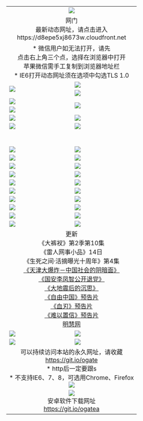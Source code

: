 ﻿<table>
  <tr></tr>
  <tr><td colspan=2 align=center><img src="https://cloud.githubusercontent.com/assets/11880933/13434984/f430fae2-e012-11e5-814f-c2df1e82b247.jpg" /></td></tr>
  <tr><td colspan=2 align=center>网门<br>最新动态网址，请点击进入
<br>https://d8epe5xj8673w.cloudfront.net
    </td>
  </tr>
  <tr>
    <td colspan=2 align=center>* 微信用户如无法打开，请先<br>点击右上角三个点，选择在浏览器中打开<br>苹果微信需手工复制到浏览器地址栏
    <br>* IE6打开动态网址须在选项中勾选TLS 1.0</td>
  </tr>
  <tr>
    <td rowspan=2><a href="https://d8epe5xj8673w.cloudfront.net/ogUP.aspx?name=11DKC.mp4&list=11DKC" target="_blank"><img src="https://d8epe5xj8673w.cloudfront.net/Up/11DKC1.jpg" /></a></td> 
    <td><div><a href="https://d8epe5xj8673w.cloudfront.net/ogUP.aspx?name=LRWS.mp4&list=LRWS" target="_blank"><img src="https://d8epe5xj8673w.cloudfront.net/Up/LRWS.jpg" /></a></td>
   </tr>
  <tr>
    <td><a href="https://d8epe5xj8673w.cloudfront.net/ogNiceVedio.aspx" target="_blank"><img src="https://d8epe5xj8673w.cloudfront.net/Up/11TGKDY.jpg" /></a></td>
  </tr>
  <tr>
    <td><a href="https://d8epe5xj8673w.cloudfront.net/ogUP.aspx?name=JQR.mp4&count=2" target="_blank"><img src="https://d8epe5xj8673w.cloudfront.net/Up/JQR.jpg" /></a></td>   
    <td rowspan=2><a href="https://d8epe5xj8673w.cloudfront.net/ogUP.aspx?name=JP.mp4&count=9" target="_blank"><img src="https://d8epe5xj8673w.cloudfront.net/Up/JP.jpg" /></td>
  </tr>
  <tr>
    <td><a href="https://d8epe5xj8673w.cloudfront.net/ogUP.aspx?name=WH.mp4" target="_blank"><img src="https://d8epe5xj8673w.cloudfront.net/Up/WH.jpg" /></a></td>
  </tr>
  <tr>
    <td><a href="https://d8epe5xj8673w.cloudfront.net/ogUP.aspx?name=SSZJ.mp4&list=SSZJ" target="_blank"><img src="https://d8epe5xj8673w.cloudfront.net/Up/SSZJ.jpg" /></a></td>
    <td><a href="https://d8epe5xj8673w.cloudfront.net/ogUP.aspx?name=1XQK.mp4&count=13" target="_blank"><img src="https://d8epe5xj8673w.cloudfront.net/Up/1XQK.jpg" /></a</td>
  </tr>
  <tr>
    <td><a href="https://d8epe5xj8673w.cloudfront.net/ogUP.aspx?name=ZY.mp4&count=2015:16" target="_blank"><img src="https://d8epe5xj8673w.cloudfront.net/Up/ZY.jpg" /></a</td>
    <td><a href="https://d8epe5xj8673w.cloudfront.net/ogUP.aspx?name=XTFY.mp4&count=B:2,A:24" target="_blank"><img src="https://d8epe5xj8673w.cloudfront.net/Up/XTFY.jpg" /></a></td>
  </tr>
  <!--tr>
    <td><a href="https://d8epe5xj8673w.cloudfront.net/ogUP.aspx?name=1LYF.mp4&count=2" target="_blank"><img src="https://cloud.githubusercontent.com/assets/11880933/13720279/6f16eb48-e83f-11e5-9556-90e9d1e24d09.jpg" /></a></td>
    <td><a href="https://d8epe5xj8673w.cloudfront.net/ogUP.aspx?name=1ZGC.mp4&count=6" target="_blank"><img src="https://cloud.githubusercontent.com/assets/11880933/13720281/7e0c9044-e83f-11e5-915d-d63d593fef21.jpg" /></a></td>
  </tr>
  <tr>
    <td><a href="https://d8epe5xj8673w.cloudfront.net/ogUP.aspx?name=1ZKM.mp4&count=3&current=3" target="_blank"><img src="https://cloud.githubusercontent.com/assets/11880933/13720283/858f1954-e83f-11e5-800b-94708d4ce09e.jpg" /></a></td>  
    <td><a href="https://d8epe5xj8673w.cloudfront.net/ogUP.aspx?name=1WWY.mp4&count=6&current=6" target="_blank"><img src="https://cloud.githubusercontent.com/assets/11880933/13720286/8fb0ffa6-e83f-11e5-8873-bfd1abd9ad97.jpg" /></a></td>
  </tr>
  <tr>
    <td><a href="https://d8epe5xj8673w.cloudfront.net/ogUP.aspx?name=10JGY.mp4&count=3" target="_blank"><img src="https://cloud.githubusercontent.com/assets/11880933/13720287/99e41986-e83f-11e5-9be2-70cc7ff44cf6.jpg" /></a></td>
    <td><a href="https://d8epe5xj8673w.cloudfront.net/ogUP.aspx?name=10CYS.mp4&count=2" target="_blank"><img src="https://cloud.githubusercontent.com/assets/11880933/13720292/a531a128-e83f-11e5-88ec-42f8d394e971.jpg" /></a></td>
  </tr-->
  <tr height="40">
  </tr>
  <tr>
    <td><a href="https://d8epe5xj8673w.cloudfront.net/ogUP.aspx?name=4SQQ.mp4&list=4SQQ" target="_blank"><img src="https://d8epe5xj8673w.cloudfront.net/Up/4SQQ0.jpg"/></a></td>
    <td><a href="https://d8epe5xj8673w.cloudfront.net/ogUP.aspx?name=4SHQ.mp4&list=4SHQ" target="_blank"><img src="https://d8epe5xj8673w.cloudfront.net/Up/4SHQ0.jpg"/></a></td>
  </tr>
  <tr>
    <td><a href="https://d8epe5xj8673w.cloudfront.net/ogUP.aspx?name=4SZG.mp4&list=4SZG" target="_blank"><img src="https://d8epe5xj8673w.cloudfront.net/Up/4SZG0.jpg"/></a></td>
    <td><a href="https://d8epe5xj8673w.cloudfront.net/ogUP.aspx?name=4SDJ.mp4&list=4SDJ" target="_blank"><img src="https://d8epe5xj8673w.cloudfront.net/Up/4SDJ0.jpg"/></a></td>
  </tr>
  <tr>
    <td><a href="https://d8epe5xj8673w.cloudfront.net/ogUP.aspx?name=4SGX.mp4&list=4SGX" target="_blank"><img src="https://d8epe5xj8673w.cloudfront.net/Up/4SGX0.jpg"/></a></td>
    <td><a href="https://d8epe5xj8673w.cloudfront.net/ogUP.aspx?name=4SHD.mp4&list=4SHD" target="_blank"><img src="https://d8epe5xj8673w.cloudfront.net/Up/4SHD0.jpg"/></a></td>
  </tr>
  <tr>
    <td><a href="https://d8epe5xj8673w.cloudfront.net/ogUP.aspx?name=4CTX.mp4&list=4CTX" target="_blank"><img src="https://d8epe5xj8673w.cloudfront.net/Up/4CTX0.jpg"/></a></td>
    <td><a href="https://d8epe5xj8673w.cloudfront.net/ogUP.aspx?name=4CWZ.mp4&list=4CWZ" target="_blank"><img src="https://d8epe5xj8673w.cloudfront.net/Up/4CWZ0.jpg"/></a></td>
  </tr>
  <tr>
    <td><a href="https://d8epe5xj8673w.cloudfront.net/onUP.aspx?name=https://d1qhweuvr3wm0g.cloudfront.net/" target="_blank"><img src="https://d8epe5xj8673w.cloudfront.net/Up/0DTW.jpg"/></a></td>
    <td><a href="https://d8epe5xj8673w.cloudfront.net/onUP.aspx?name=https://d240ns8up8earz.cloudfront.net/acenter/" target="_blank"><img src="https://d8epe5xj8673w.cloudfront.net/Up/0TDW.jpg" /></a></td>
  </tr>
  <tr>
    <td><a href="https://d8epe5xj8673w.cloudfront.net/onUP.aspx?name=https://d4508d6vomz2p.cloudfront.net/gb/nsc413.htm" target="_blank"><img src="https://d8epe5xj8673w.cloudfront.net/Up/0DJY.jpg" /></a></td>
    <td><a href="https://d8epe5xj8673w.cloudfront.net/onUP.aspx?name=https://d3bxwq7vzudb5l.cloudfront.net/xtr/gb/prog204.html" target="_blank"><img src="https://d8epe5xj8673w.cloudfront.net/Up/0XTR.jpg" /></a></td>
  </tr>
  <tr>
    <td><a href="https://d8epe5xj8673w.cloudfront.net/onUP.aspx?name=https://d3aj00iefsmfgc.cloudfront.net/" target="_blank"><img src="https://d8epe5xj8673w.cloudfront.net/Up/0MHW.jpg" /></a></td>
    <td><a href="https://d8epe5xj8673w.cloudfront.net/onUP.aspx?name=https://d1sbg9daat0zu5.cloudfront.net/" target="_blank"><img src="https://d8epe5xj8673w.cloudfront.net/Up/0ZJW.jpg" /></a></td>
  </tr>
  <tr>
    <td><a href="https://d8epe5xj8673w.cloudfront.net/ogUP.aspx?name=0FG.zip" target="_blank"><img src="https://d8epe5xj8673w.cloudfront.net/Up/0FG.jpg" /></a></td>
    <td><a href="https://d8epe5xj8673w.cloudfront.net/ogUP.aspx?name=0FGA.apk" target="_blank"><img src="https://d8epe5xj8673w.cloudfront.net/Up/0FGA.jpg" /></a></td>
  </tr>
  <tr>
    <td><a href="https://d8epe5xj8673w.cloudfront.net/ogUP.aspx?name=0U.zip" target="_blank"><img src="https://d8epe5xj8673w.cloudfront.net/Up/0U.jpg" /></a></td>
    <td><a href="https://d8epe5xj8673w.cloudfront.net/ogUP.aspx?name=0UA.apk" target="_blank"><img src="https://d8epe5xj8673w.cloudfront.net/Up/0UA.jpg" /></a></td>
  </tr>
  <tr>
    <td><a href="https://d8epe5xj8673w.cloudfront.net/ogUP.aspx?name=0iPPOTV.zip" target="_blank"><img src="https://d8epe5xj8673w.cloudfront.net/Up/0iPPOTV.jpg" /></a></td>
    <td><a href="https://d8epe5xj8673w.cloudfront.net/ogUP.aspx?name=0iNTD.apk" target="_blank"><img src="https://d8epe5xj8673w.cloudfront.net/Up/0iNTD.jpg" /></a></td>
  </tr>
  <tr>
    <td colspan=2 align=center>更新<br>
      《大裤衩》第2季第10集<br>
      《雷人网事小品》14日<br>
      《生死之间·活摘曝光十周年》第4集</a><br>
      <a href="https://d8epe5xj8673w.cloudfront.net/ogUP.aspx?name=4TJDBZ.mp4" target="_blank">《天津大爆炸－中国社会的阴暗面》</a><br>
      <a href="https://d8epe5xj8673w.cloudfront.net/ogUP.aspx?name=4LFZ.mp4" target="_blank">《国安李凤智公开退党》</a><br>
      <a href="https://d8epe5xj8673w.cloudfront.net/ogUP.aspx?name=4DDZHDCS.mp4" target="_blank">《大地震后的沉思》</a><br>
      <a href="https://d8epe5xj8673w.cloudfront.net/ogUP.aspx?name=11ZYZG0.mp4" target="_blank">《自由中国》预告片</a><br>
      <a href="https://d8epe5xj8673w.cloudfront.net/ogUP.aspx?name=11XR.mp4" target="_blank">《血刃》预告片</a><br>
      <a href="https://d8epe5xj8673w.cloudfront.net/ogUP.aspx?name=11NYZX.mp4&count=2" target="_blank">《难以置信》预告片</a><br>
      <a href="https://d8epe5xj8673w.cloudfront.net/onUP.aspx?name=https://www.minghui.org/" target="_blank">明慧网</a></td>
    </td>
  </tr>
  <tr>
    <td><a href="https://d8epe5xj8673w.cloudfront.net/ogNice.aspx" target="_blank"><img src="https://cloud.githubusercontent.com/assets/11880933/13720378/f84bb392-e841-11e5-8739-815049dd6ff8.jpg" /></a></td>
    <td><a href="https://d8epe5xj8673w.cloudfront.net/onCO.aspx?ob=600%E4%BA%8B%E7%89%A9&op=%E5%A2%9E%E5%88%A0%E6%94%B9&args=WH1~%23%E7%B1%BB%E5%9E%8B6%E6%96%B0%E9%97%BB%7c%23%E7%B1%BB%E5%9E%8B6%E8%AF%84%E8%AE%BA&mode=" target="_blank"><img src="https://cloud.githubusercontent.com/assets/11880933/13720380/04d76a16-e842-11e5-8833-e627daa88802.jpg" /></a></td> 
  </tr>
  <tr>
    <td><a href="https://d8epe5xj8673w.cloudfront.net/ogDY.aspx" target="_blank"><img src="https://cloud.githubusercontent.com/assets/11880933/13720384/11817090-e842-11e5-9571-7dc2f1af9f42.jpg" /></a></td>
    <td><a href="https://d8epe5xj8673w.cloudfront.net/ogST.aspx" target="_blank"><img src="https://cloud.githubusercontent.com/assets/11880933/13720385/1467ea3c-e842-11e5-86df-c96c9a556aaf.jpg" /></a></td> 
  </tr>
  <!--tr>
    <td colspan=2 align=center>
      <微信可扫描以下临时二维码<br/>https://bit.ly/1mBQHW8<br/><a href="https://d8epe5xj8673w.cloudfront.net/Up/0WMGDL3.png" target="_blank"><img src="https://d8epe5xj8673w.cloudfront.net/Up/0WMGD3.png"/></a>
  </tr-->
  <tr>
    <td colspan=2 align=center>可以持续访问本站的永久网址，请收藏<br/><a href="https://git.io/ogate" target="_blank">https://git.io/ogate</a><br/>* http后一定要跟s<br/>* 不支持IE6、7、8，可选用Chrome、Firefox<br/><a href="https://d8epe5xj8673w.cloudfront.net/Up/0WMGDL2.png" target="_blank"><img src="https://d8epe5xj8673w.cloudfront.net/Up/0WMGD2.png"/></a></td>
  </tr>
  <tr>
    <td colspan=2 align=center><a href="https://d8epe5xj8673w.cloudfront.net/ogUP.aspx?name=0oGate.apk" target="_blank"><img src="https://cloud.githubusercontent.com/assets/11880933/13720399/75e143ee-e842-11e5-9f0a-1421f423c80f.jpg" /></a><br>安卓软件下载网址<br><a href="https://git.io/ogatea">https://git.io/ogatea</a></td>
  </tr>
  <!--tr>
    <td colspan=2 align=center>可能失效的动态网址
    </td>
  </tr-->
</table>
